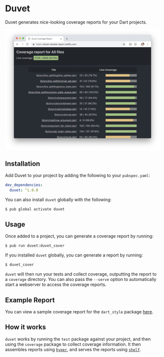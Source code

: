 # Duvet

Duvet generates nice-looking coverage reports for your Dart projects.

![Duvet coverage report screenshot](https://raw.githubusercontent.com/dstaley/duvet/master/site/screenshot.png)

## Installation

Add Duvet to your project by adding the following to your `pubspec.yaml`:

```yml
dev_dependencies:
  duvet: ^1.0.0
```

You can also install `duvet` globally with the following:

```bash
$ pub global activate duvet
```

## Usage

Once added to a project, you can generate a coverage report by running:

```bash
$ pub run duvet:duvet_cover
```

If you installed `duvet` globally, you can generate a report by running:

```bash
$ duvet_cover
```

`duvet` will then run your tests and collect coverage, outputting the report to a `coverage` directory. You can also pass the `--serve` option to automatically start a webserver to access the coverage reports.

## Example Report

You can view a sample coverage report for the `dart_style` package [here](https://duvet-sample-report.netlify.com).

## How it works

`duvet` works by running the `test` package against your project, and then using the `coverage` package to collect coverage information. It then assembles reports using [`hyper`](https://pub.dartlang.org/packages/hyper), and serves the reports using [`shelf`](https://pub.dartlang.org/packages/shelf).
